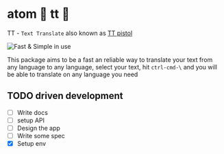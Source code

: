 # atom  🔫 tt 🔫

TT - `Text Translate` also known as [TT pistol](https://en.wikipedia.org/wiki/TT_pistol)

![Fast & Simple in use](https://upload.wikimedia.org/wikipedia/commons/c/c6/Tokarev_TT-33_Post-1947_version.jpeg)

This package aims to be a fast an reliable way to translate your text from any language to any language, select your text, hit `ctrl-cmd-\` and you will be able to translate on any language you need

## TODO driven development

- [ ] Write docs
- [ ] setup API
- [ ] Design the app
- [ ] Write some spec
- [x] Setup env   
